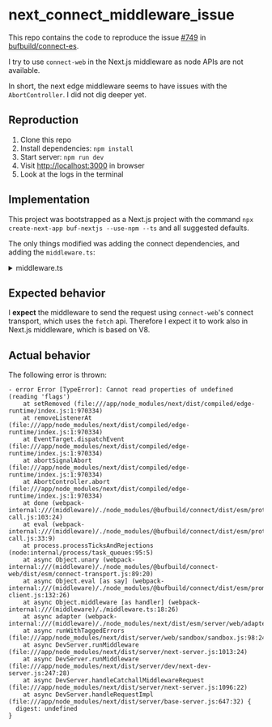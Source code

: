 # next_connect_middleware_issue

This repo contains the code to reproduce the issue [#749](https://github.com/bufbuild/connect-es/issues/749) in [bufbuild/connect-es](https://github.com/bufbuild/connect-es).

I try to use `connect-web` in the Next.js middleware as node APIs are not available.

In short, the next edge middleware seems to have issues with the `AbortController`. I did not dig deeper yet.

## Reproduction

1. Clone this repo
2. Install dependencies: `npm install`
3. Start server: `npm run dev`
4. Visit [http://localhost:3000](http://localhost:3000) in browser
5. Look at the logs in the terminal

## Implementation

This project was bootstrapped as a Next.js project with the command `npx create-next-app buf-nextjs --use-npm --ts` and all suggested defaults.

The only things modified was adding the connect dependencies, and adding the `middleware.ts`:

<details>
<summary>middleware.ts</summary>

```ts
import { NextResponse } from "next/server";

import { createPromiseClient } from "@bufbuild/connect";
import { createConnectTransport } from "@bufbuild/connect-web";

import { ElizaService } from "@buf/connectrpc_eliza.bufbuild_connect-es/connectrpc/eliza/v1/eliza_connect";

const transport = createConnectTransport({
  baseUrl: "https://demo.connectrpc.com",
});

const client = createPromiseClient(ElizaService, transport);

export const middleware = async () => {
  const { sentence } = await client.say({ sentence: "Howdy!" });

  return NextResponse.json({ sentence });
};
```

</details>

## Expected behavior

I **expect** the middleware to send the request using `connect-web`'s connect transport, which uses the `fetch` api. Therefore I expect it to work also in Next.js middleware, which is based on V8.

## Actual behavior

The following error is thrown:

```
- error Error [TypeError]: Cannot read properties of undefined (reading 'flags')
    at setRemoved (file:///app/node_modules/next/dist/compiled/edge-runtime/index.js:1:970334)
    at removeListenerAt (file:///app/node_modules/next/dist/compiled/edge-runtime/index.js:1:970334)
    at EventTarget.dispatchEvent (file:///app/node_modules/next/dist/compiled/edge-runtime/index.js:1:970334)
    at abortSignalAbort (file:///app/node_modules/next/dist/compiled/edge-runtime/index.js:1:970334)
    at AbortController.abort (file:///app/node_modules/next/dist/compiled/edge-runtime/index.js:1:970334)
    at done (webpack-internal:///(middleware)/./node_modules/@bufbuild/connect/dist/esm/protocol/run-call.js:103:24)
    at eval (webpack-internal:///(middleware)/./node_modules/@bufbuild/connect/dist/esm/protocol/run-call.js:33:9)
    at process.processTicksAndRejections (node:internal/process/task_queues:95:5)
    at async Object.unary (webpack-internal:///(middleware)/./node_modules/@bufbuild/connect-web/dist/esm/connect-transport.js:89:20)
    at async Object.eval [as say] (webpack-internal:///(middleware)/./node_modules/@bufbuild/connect/dist/esm/promise-client.js:132:26)
    at async Object.middleware [as handler] (webpack-internal:///(middleware)/./middleware.ts:18:26)
    at async adapter (webpack-internal:///(middleware)/./node_modules/next/dist/esm/server/web/adapter.js:170:20)
    at async runWithTaggedErrors (file:///app/node_modules/next/dist/server/web/sandbox/sandbox.js:98:24)
    at async DevServer.runMiddleware (file:///app/node_modules/next/dist/server/next-server.js:1013:24)
    at async DevServer.runMiddleware (file:///app/node_modules/next/dist/server/dev/next-dev-server.js:247:28)
    at async DevServer.handleCatchallMiddlewareRequest (file:///app/node_modules/next/dist/server/next-server.js:1096:22)
    at async DevServer.handleRequestImpl (file:///app/node_modules/next/dist/server/base-server.js:647:32) {
  digest: undefined
}
```
